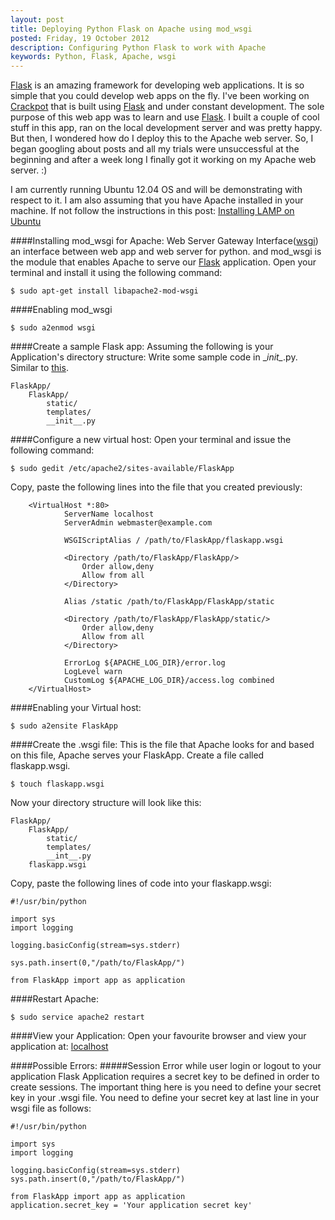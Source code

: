 ```yaml
---
layout: post
title: Deploying Python Flask on Apache using mod_wsgi
posted: Friday, 19 October 2012
description: Configuring Python Flask to work with Apache
keywords: Python, Flask, Apache, wsgi
---
```


[Flask](http://flask.pocoo.org) is an amazing framework for developing web applications. It is so simple that you could develop web apps on the fly. I've been working on [Crackpot](http://github.com/swaroopsm/Crackpot) that is built using [Flask](http://flask.pocoo.org) and under constant development. The sole purpose of this web app was to learn and use [Flask](http://flask.pocoo.org). I built a couple of cool stuff in this app, ran on the local development server and was pretty happy. But then, I wondered how do I deploy this to the Apache web server. So, I began googling about posts and all my trials were unsuccessful at the beginning and after a week long I finally got it working on my Apache web server. :)

I am currently running Ubuntu 12.04 OS and will be demonstrating with respect to it. I am also assuming that you have Apache installed in your machine. If not follow the instructions in this post: [Installing LAMP on Ubuntu](http://zwaroop.wordpress.com/2011/12/31/installing-lamp-on-ubuntu/)


####Installing mod_wsgi for Apache:
Web Server Gateway Interface([wsgi](http://en.wikipedia.org/wiki/Web_Server_Gateway_Interface)) an interface between web app and web server for python. and mod_wsgi is the module that enables Apache to serve our [Flask](http://flask.pocoo.org) application. Open your terminal and install it using the following command:

<pre class="highlight"><code class="vi">$ sudo apt-get install libapache2-mod-wsgi
</code></pre>

####Enabling mod_wsgi

<pre class="highlight"><code class="vi">$ sudo a2enmod wsgi
</code></pre>
		
####Create a sample Flask app:
Assuming the following is your Application's directory structure:
Write some sample code in \__init\__.py. Similar to [this](http://flask.pocoo.org).

<pre class="highlight"><code class="vi">FlaskApp/
	FlaskApp/
		static/
		templates/
		__init__.py
</code></pre>
			
####Configure a new virtual host:
Open your terminal and issue the following command:

<pre class="highlight"><code class="vi">$ sudo gedit /etc/apache2/sites-available/FlaskApp
</code></pre>
		
Copy, paste the following lines into the file that you created previously:

		<VirtualHost *:80>
				ServerName localhost
				ServerAdmin webmaster@example.com

				WSGIScriptAlias / /path/to/FlaskApp/flaskapp.wsgi

				<Directory /path/to/FlaskApp/FlaskApp/>	
			  		Order allow,deny
			  		Allow from all
				</Directory>

				Alias /static /path/to/FlaskApp/FlaskApp/static

				<Directory /path/to/FlaskApp/FlaskApp/static/>
		  			Order allow,deny
		  			Allow from all
				</Directory>

				ErrorLog ${APACHE_LOG_DIR}/error.log
				LogLevel warn
				CustomLog ${APACHE_LOG_DIR}/access.log combined
		</VirtualHost>
		
####Enabling your Virtual host:

<pre class="highlight"><code class="vi">$ sudo a2ensite FlaskApp
</code></pre>

####Create the .wsgi file:
This is the file that Apache looks for and based on this file, Apache serves your FlaskApp. Create a file called flaskapp.wsgi.

<pre class="highlight"><code class="vi">$ touch flaskapp.wsgi
</code></pre>
		
Now your directory structure will look like this:

<pre class="highlight"><code class="vi">FlaskApp/
	FlaskApp/
		static/
		templates/
		__int__.py
	flaskapp.wsgi
</code></pre>
			
Copy, paste the following lines of code into your flaskapp.wsgi:

<pre class="highlight"><code class="vi">#!/usr/bin/python

import sys
import logging

logging.basicConfig(stream=sys.stderr)

sys.path.insert(0,"/path/to/FlaskApp/")

from FlaskApp import app as application
</code></pre>
####Restart Apache:

<pre class="highlight"><code class="vi">$ sudo service apache2 restart
</code></pre>
		
####View your Application:
Open your favourite browser and view your application at: [localhost](http://localhost)

####Possible Errors:
#####Session Error while user login or logout to your application
Flask Application requires a secret key to be defined in order to create sessions. The important thing here is you need to define your secret key in your .wsgi file. You need to define your secret key at last line in your wsgi file as follows:

<pre class="highlight"><code class="vi">#!/usr/bin/python

import sys
import logging

logging.basicConfig(stream=sys.stderr)
sys.path.insert(0,"/path/to/FlaskApp/")

from FlaskApp import app as application
application.secret_key = 'Your application secret key'
</code></pre>

